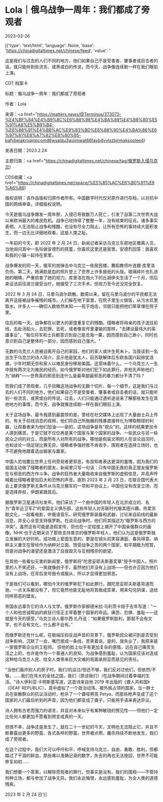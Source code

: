# Lola｜俄乌战争一周年：我们都成了旁观者

2023-02-26

[{'type': 'text/html', 'language': None, 'base': 'https://chinadigitaltimes.net/chinese/feed', 'value': '

这是我们与过去的人们不同的地方，他们如果自己不是受害者、肇事者或目击者的话，就只能听到些流言、或黑或白的传说，而今天，战争像连续剧一样在我们眼前上演。





CDT 档案卡

标题：俄乌战争一周年：我们都成了旁观者

作者：Lola

来源：<a href="https://matters.news/@Terminus/373073-%E4%BF%84%E4%B9%8C%E6%88%98%E4%BA%89%E4%B8%80%E5%91%A8%E5%B9%B4-%E6%88%91%E4%BB%AC%E9%83%BD%E6%88%90%E4%BA%86%E6%97%81%E8%A7%82%E8%80%85-bafybeiakroqinpcomd6wsaldu3woimwat66fayb4vvlszbjrmqksoolee4)

发表日期：2023.2.24

主题归类：<a href="https://chinadigitaltimes.net/chinese/tag/俄罗斯入侵乌克兰)

CDS收藏：<a href="https://chinadigitaltimes.net/space/%E5%85%AC%E6%B0%91%E9%A6%86)

版权说明：该作品版权归原作者所有。中国数字时代仅对原作进行存档，以对抗中国的网络审查。详细版权说明。





今天是俄乌战争爆发一周年祭，入侵已导致数万人死亡，引发了自第二次世界大战以来欧洲最大的难民危机。战争已经持续了整整一年，没有结束的征兆，诸多事实表明，人无法阻止战争和残酷，也没有尽全力阻止，让所有恐怖的事持续大面积发生，而一边无比详细地观看，这是人类之耻。

一年前的今天，即 2022 年 2 月 24 日，新闻记者采访乌克兰东部地区撤离人员，当他询问其中一名叫做安德烈的孩童，你喜欢这里还是家里。安德烈回答：我喜欢和我的小猫一起待在家里。

战争爆发的同一天，俄军的炮弹击中乌克兰一栋居民楼，舞蹈教师叶连娜·库里洛负伤。第二天，她满脸是血的照片登上了世界上许多报纸的头版。玻璃碎片也扎进她的眼睛，严重损害了她的视力。库里洛在炮火下的丘胡伊夫生活了一个月，但后来设法前往波兰接受治疗。她接受了三次手术，但视力至今还没完全恢复。

2022 年 3 月 24 日，马里乌波尔疏散。数周以来，留在马里乌波尔的平民都无法离开这座被战争摧残的城市。人们躲在地下室里，在院子里生火做饭，从污水坑里取水。许多人——确切人数依然未知——死于炮击，邻居只能把他们草草埋在院子里。

往后的每一天，战争都在以更大的密度重复它的残酷。侵略者将母亲的孩子送往前线，去赴汤蹈火，去犯罪，去死，或者像宣传里灌输的那样，&quot;去建设最伟大的英雄事业&quot;。&quot;每位将军和士兵都意识到自己是沧海一粟，因而感到自己渺小，同时也意识到自己是整体的一部分，因而感到自己强大。&quot;

无数的乌克兰人民被迫离开自己的家园，他们的家人或许生死未卜。当我读到一名出生于乌克兰的诗人简介，显示他是犹太人，前苏联解体后东欧各国兴起排犹浪潮，少年时期无奈和家人以难民身份移居美国。这意味着什么，一个乌克兰人一生中就有两次沦为难民的经历。如今俄罗斯对他们犯下如此罪行，并抢先声称他们为&quot;纳粹&quot;——世界真的邪恶到连什么是最卑鄙最邪恶的暴力都分不清了吗？

而我们成了旁观者，几乎目睹这场战争的无数个切片、每一个细节，这是我们与过去的人们不同的地方，他们如果自己不是受害者、肇事者或目击者的话，就只能听到一些流言、或黑或白的传说。过去，人们只能通过道听途说来了解那些发生在其他地方的事情，而今天，战争就像连续剧一样在我们眼前上演。

关于这场战争，最令我感到最震惊的是，曾经在社交媒体上出现了大量由士兵上传的、有关于前线消息的视频，他们将自己所施展的残暴直接转化为博取眼球的利器，让观看者来为他们加油——是的，这场战争是有&quot;观众&quot;的，这样的结果更加令人感到痛苦。于是它就不仅仅再是某个国家与某个国家的战争、一些民众与另一些民众之间的对立，而是所有人对所有的战争，哪怕是假装文明的人在谈论战况时，也和谈论一场足球比赛无异。侵略者争强好胜不肯收手，围观者在选择立场时，也不可避免地跟着选出输家与赢家。

中国人恐怕要比世界上任何旁观者更邪恶，有良知者表达更深的羞愧，因为我们的祖国主动做了侵略者的盟友，新闻里只写一句话：只有中国无畏的真正盟友俄罗斯在与邪恶的西方作斗争。战争的狂热者大量吸收来自俄罗斯的虚假信息，并高声呼喊着比侵略者更加巨大和恐怖的声音。直到 2023 年 2 月 23 日，在联合国代表大会上要求俄罗斯无条件从乌克兰撤军的一项和平协议上，中国也没有改变立场，而是选择弃权，伊朗紧跟其后。

据俄罗斯卫星通讯社发布，他们采访了一个由中国的年轻人在北京成立的、名为“青年近卫军Z”的爱国主义俱乐部，这些年轻人对苏联时代极其感兴趣，热爱苏联文化，一起看电影，听俄语音乐，研究俄罗斯装备和武器，讨论来自前线的最新消息，并全心全意支持俄罗斯。在谈论战争时，他们将其描述为“俄罗斯与西方的冲突”。虽然这有可能是造假宣传，但也在一定程度上揭开了中国亲俄群众的画像。NHK 也于近期采访了那些支持普京的俄罗斯年轻人，他们认为这是俄罗斯独立发展的大好时机，成功做上爱国生意的，更是在镜头前笑容满面、春风得意。纳粹主义重生在曾经作为纳粹对立面、饱受战争之苦的两个国家，和平期极为短暂，但是对战争的渴望还是激活了自我毁灭与互相残杀的欲望。

在其他一些看似无害的新闻里，俄罗斯将&quot;陀思妥耶夫斯基奖章&quot;授予中国人，照片里的人不笑还好，一笑就像刽子手，虽然他们并没有上战场——但也许正因为他们没有上战场，在背后发号施令或服从，所以才显得更加邪恶。

于是我们可以看到，哪怕今天的俄罗斯犯下如此罪行，跟陀思妥耶夫斯基背道而驰、一点关系都没有了，但它竟然也能无耻地将其做成奖章，用来勾兑阴谋，送给同样邪恶的盟友。

帝国永远辜负它的诗人与文学。俄罗斯作家柳德米拉·乌利茨卡娅于去年写道：“一个人和他忠诚帮凶的疯狂行径正主宰着整个国家的命运。痛苦、恐惧、羞耻——这就是今天的感受。”乌克兰诗人塞尔西·扎丹说：“如果俄罗斯胜利，那就不会有文学，也不会有文化，什么都不会有。”

而俄罗斯还有什么呢，在极端压抑反战声音的背景下，俄罗斯民众被问到是否受到战争影响，沉默了一会，嘴巴抿成一条线，苦笑着说，是的，我失业了，我原来是一家俄罗斯企业的工程师。 但他的脸上似乎有更加复杂的感情，远在自己痛苦生活之上的，也许是作为一个普通人的良知，为战争感到羞耻，认为国家应该对造成这种给乌克兰人民、给全人类带来巨大灾难的局面承担显而易见的责任。

&quot;当他们轰炸别人的房子时，我们/抗议过/但还不够，我们反对过他们，但依然/不够。……我们在伟大的金钱之国，我们（原谅我们）/在战争期间过着幸福的生活。&quot;诗人伊利亚·卡明斯基写道，这首诗来自他 2019 年出版的《聋人共和国》（DEAF REPUBLIC），其中虚拟了一个政治动荡、被外族占领的国家，当一群士兵在驱散群众的抗议活动时，枪杀了一个聋哑男孩 Petya，而那些枪声变成了这个国家的人们最后听到的声音，因为他们都变成了聋子，只能用手语来表达异议。

诗人拥有古老而强力的语言，并且对未来似乎有某种敏锐的预见性——但他们一定比任何人都更加不愿看到预言成真的一天。

但很不幸，战争还是发生了，就在二十一世纪的今天，文明也无法阻止它，并且不断暴露出更多的野蛮、各式各样的野蛮。世界被点燃，屠杀持续不断地发生，我们成了旁观者。

在这个过程中，我们大可以呼吁和平、呼喊支持乌克兰，自由、勇敢、胜利，但都踏过了干涸的鲜血，那些难以准确记录的数字，失去的再也无法挽回，世界不可能修复如初……

我们想要一个答案，以解除旁观者的罪行，但事实是没有。我们的围观——不管持何种立场，都与参加了战争无异。我们永远悔恨，永远感到羞耻，为全人类的道德残疾。

2023 年 2 月 24 日'}]